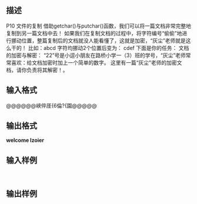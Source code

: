 ## 描述

P10 文件的复制 借助getchar()与putchar()函数，我们可以将一篇文档非常完整地复制到另一篇文档中去！ 如果我们在复制文档的过程中，将字符编号“偷偷”地进行挪动位置，整篇复制后的文档就没人能看懂了，这就是加密，“灰尘”老师就是这么干的！ 比如：abcd 字符均挪动2个位置后变为： cdef 下面是你的任务： 文档的加密与解密： “22”号是小逗小朋友在路桥小学一（3）班的学号，“灰尘”老师常常喜欢：给文档加密时加上一个简单的数字。 这里有一篇“灰尘”老师的加密文档，请你负责将其解密！。

## 输入格式

@@@@@@峽倅厓{6倫?{園@@@@@ 

## 输出格式

******welcome lzoier******

## 输入样例

```plaintext
 
```

## 输出样例

```plaintext
 
```



 



 

